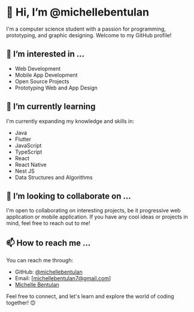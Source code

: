# 👋 Hi, I’m @michellebentulan

I'm a computer science student with a passion for programming, prototyping, and graphic designing. Welcome to my GitHub profile!

## 👀 I’m interested in ...

- Web Development
- Mobile App Development
- Open Source Projects
- Prototyping Web and App Design

## 🌱 I’m currently learning

I'm currently expanding my knowledge and skills in:

- Java
- Flutter
- JavaScript
- TypeScript
- React
- React Native
- Nest JS
- Data Structures and Algorithms

## 💞️ I’m looking to collaborate on ...

I'm open to collaborating on interesting projects, be it progressive web application or mobile application. If you have any cool ideas or projects in mind, feel free to reach out to me!

## 📫 How to reach me ...

You can reach me through:

- GitHub: [@michellebentulan](https://github.com/michellebentulan) 
- Email: [michellebentulan7@gmail.com]
- <div class="badge-base LI-profile-badge" data-locale="tl_PH" data-size="medium" data-theme="dark" data-type="HORIZONTAL" data-vanity="michelle-bentulan-a03914313" data-version="v1"><a class="badge-base__link LI-simple-link" href="https://ph.linkedin.com/in/michelle-bentulan-a03914313?trk=profile-badge">Michelle Bentulan</a></div>

Feel free to connect, and let's learn and explore the world of coding together! 😊
